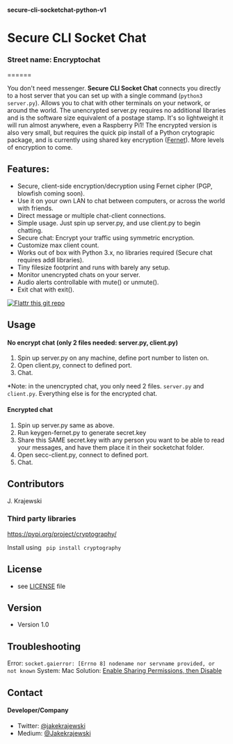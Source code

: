 #### secure-cli-socketchat-python-v1
# Secure CLI Socket Chat
### Street name: Encryptochat
======

You don't need messenger. **Secure CLI Socket Chat** connects you directly to a host server that you can set up with a single command (```python3 server.py```). Allows you to chat with other terminals on your network, or around the world. The unencrypted server.py requires no additional libraries and is the software size equivalent of a postage stamp. It's so lightweight it will run almost anywhere, even a Raspberry Pi1! The encrypted version is also very small, but requires the quick pip install of a Python crytograpic package, and is currently using shared key encryption ([Fernet](https://medium.com/coinmonks/if-youre-struggling-picking-a-crypto-suite-fernet-may-be-the-answer-95196c0fec4b)). More levels of encryption to come. 

## Features:
* Secure, client-side encryption/decryption using Fernet cipher (PGP, blowfish coming soon).
* Use it on your own LAN to chat between computers, or across the world with friends.
* Direct message or multiple chat-client connections.
* Simple usage. Just spin up server.py, and use client.py to begin chatting. 
* Secure chat: Encrypt your traffic using symmetric encryption.
* Customize max client count.
* Works out of box with Python 3.x, no libraries required (Secure chat requires addl libraries).
* Tiny filesize footprint and runs with barely any setup.
* Monitor unencrypted chats on your server.
* Audio alerts controllable with mute() or unmute().
* Exit chat with exit().

[![Flattr this git repo](http://api.flattr.com/button/flattr-badge-large.png)](https://flattr.com/submit/auto?user_id=diamondhawk&url=https://github.com/sachio222/socketchat_v1)

## Usage

#### No encrypt chat (only 2 files needed: server.py, client.py)
1. Spin up server.py on any machine, define port number to listen on. 
2. Open client.py, connect to defined port.
3. Chat.

*Note: in the unencrypted chat, you only need 2 files. ```server.py``` and ```client.py```. Everything else is for the encrypted chat. 

#### Encrypted chat
1. Spin up server.py same as above. 
2. Run keygen-fernet.py to generate secret.key
3. Share this SAME secret.key with any person you want to be able to read your messages, and have them place it in their socketchat folder.
4. Open secc-client.py, connect to defined port. 
5. Chat.

## Contributors
J. Krajewski


### Third party libraries
https://pypi.org/project/cryptography/

Install using ``` pip install cryptography```

## License 
* see [LICENSE](https://github.com/username/sw-name/blob/master/LICENSE.md) file

## Version 
* Version 1.0

## Troubleshooting
Error:
```socket.gaierror: [Errno 8] nodename nor servname provided, or not known```
System: Mac
Solution: [Enable Sharing Permissions, then Disable](https://stackoverflow.com/a/53382881/5369711)

## Contact
#### Developer/Company

* Twitter: [@jakekrajewski](https://twitter.com/jakekrajewski "@jakekrajewski")
* Medium: [@Jakekrajewski](https://medium.com/@Jakekrajewski)

